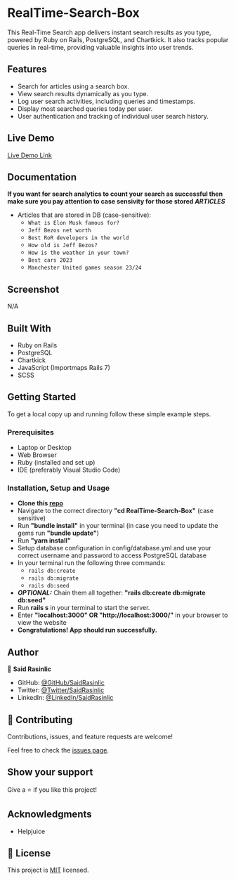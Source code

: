 # RealTime-Search-Box

This Real-Time Search app delivers instant search results as you type, powered by Ruby on Rails, PostgreSQL, and Chartkick. It also tracks popular queries in real-time, providing valuable insights into user trends.

## Features

- Search for articles using a search box.
- View search results dynamically as you type.
- Log user search activities, including queries and timestamps.
- Display most searched queries today per user.
- User authentication and tracking of individual user search history.

## Live Demo
[Live Demo Link](https://realtime-search-box.onrender.com)


## Documentation
**If you want for search analytics to count your search as successful then make sure you pay attention to case sensivity for those stored _ARTICLES_**
- Articles that are stored in DB (case-sensitive):
  - `What is Elon Musk famous for?`
  - `Jeff Bezos net worth`
  - `Best RoR developers in the world`
  - `How old is Jeff Bezos?`
  - `How is the weather in your town?`
  - `Best cars 2023`
  - `Manchester United games season 23/24`

## Screenshot
N/A


## Built With

- Ruby on Rails
- PostgreSQL
- Chartkick
- JavaScript (Importmaps Rails 7)
- SCSS

## Getting Started

To get a local copy up and running follow these simple example steps.

### Prerequisites

- Laptop or Desktop
- Web Browser
- Ruby (installed and set up)
- IDE (preferably Visual Studio Code)

### Installation, Setup and Usage

- **Clone this [repo](https://github.com/SaidRasinlic/RealTime-Search-Box.git)**
- Navigate to the correct directory **"cd RealTime-Search-Box"** (case sensitive)
- Run **"bundle install"** in your terminal (in case you need to update the gems run **"bundle update"**)
- Run **"yarn install"**
- Setup database configuration in config/database.yml and use your correct username and password to access PostgreSQL database
- In your terminal run the following three commands:
  - `rails db:create`
  - `rails db:migrate`
  - `rails db:seed`
- **_OPTIONAL:_** Chain them all together: **"rails db:create db:migrate db:seed"**
- Run **rails s** in your terminal to start the server.
- Enter **"localhost:3000" OR "http://localhost:3000/"** in your browser to view the website
- **Congratulations! App should run successfully.**

## Author

👤 **Said Rasinlic**

- GitHub: [@GitHub/SaidRasinlic](https://github.com/SaidRasinlic)
- Twitter: [@Twitter/SaidRasinlic](https://twitter.com/SaidRasinlic)
- LinkedIn: [@LinkedIn/SaidRasinlic](https://www.linkedin.com/in/SaidRasinlic)


## 🤝 Contributing

Contributions, issues, and feature requests are welcome!

Feel free to check the [issues page](../../issues/).

## Show your support

Give a ⭐️ if you like this project!

## Acknowledgments

- Helpjuice 

## 📝 License

This project is [MIT](LICENSE) licensed.
